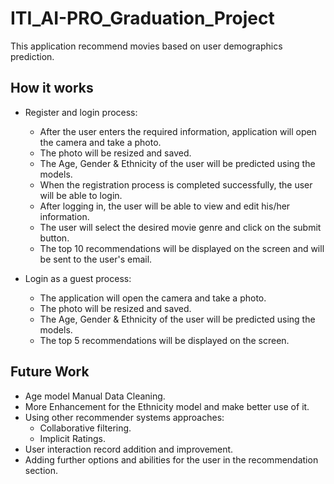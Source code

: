 # ITI_AI-PRO_Graduation_Project
This application recommend movies based on user demographics prediction.

## How it works
* Register and login process:
  * After the user enters the required information, application will open the camera and take a photo.
  * The photo will be resized and saved.
  * The Age, Gender & Ethnicity of the user will be predicted using the models.
  * When the registration process is completed successfully, the user will be able to login.
  * After logging in, the user will be able to view and edit his/her information.
  * The user will select the desired movie genre and click on the submit button.
  * The top 10 recommendations will be displayed on the screen and will be sent to the user's email. 

* Login as a guest process:
  * The application will open the camera and take a photo.
  * The photo will be resized and saved.
  * The Age, Gender & Ethnicity of the user will be predicted using the models.
  * The top 5 recommendations will be displayed on the screen. 

## Future Work
* Age model Manual Data Cleaning.
* More Enhancement for the Ethnicity model and make better use of it.
* Using other recommender systems approaches:
  * Collaborative filtering.
  * Implicit Ratings.
* User interaction record addition and improvement.
* Adding further options and abilities for the user in the recommendation section.
